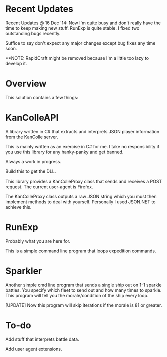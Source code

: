 Recent Updates
==========
Recent Updates @ 16 Dec '14:
Now I'm quite busy and don't really have the time to keep making new stuff. RunExp is quite stable. I fixed two outstanding bugs recently.

Suffice to say don't expect any major changes except bug fixes any time soon.

**NOTE: RapidCraft might be removed because I'm a little too lazy to develop it.

Overview
==========
This solution contains a few things:

KanColleAPI
==========
A library written in C# that extracts and interprets JSON player information from the KanColle server.

This is mainly written as an exercise in C# for me. I take no responsibility if you use this library for any hanky-panky and get banned.

Always a work in progress.

Build this to get the DLL.

This library provides a KanColleProxy class that sends and receives a POST request. The current user-agent is Firefox.

The KanColleProxy class outputs a raw JSON string which you must then implement methods to deal with yourself. Personally I used JSON.NET to achieve this.

RunExp
==========
Probably what you are here for.

This is a simple command line program that loops expedition commands.

Sparkler
==========
Another simple cmd line program that sends a single ship out on 1-1 sparkle battles.
You specify which fleet to send out and how many times to sparkle.
This program will tell you the morale/condition of the ship every loop.

[UPDATE] Now this program will skip iterations if the morale is 81 or greater.

To-do
========
Add stuff that interprets battle data.

Add user agent extensions.

